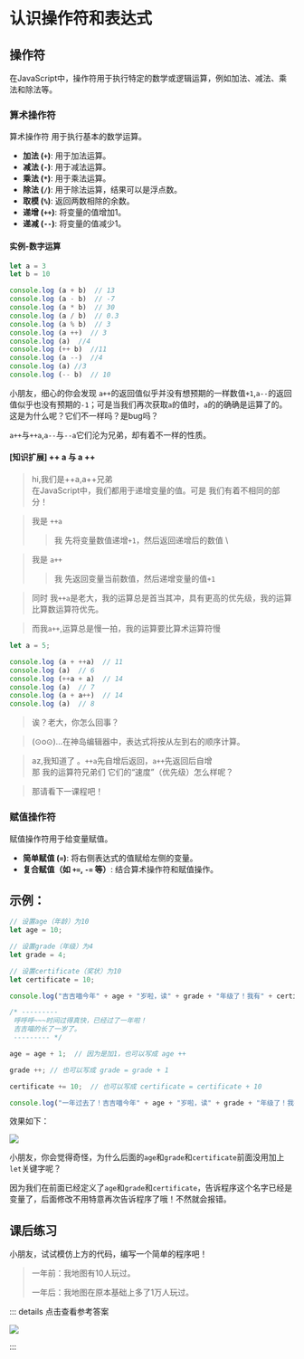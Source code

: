 # 认识操作符和表达式

## 操作符

在JavaScript中，操作符用于执行特定的数学或逻辑运算，例如加法、减法、乘法和除法等。

### 算术操作符
 算术操作符 用于执行基本的数学运算。

- **加法 (`+`)**: 用于加法运算。
- **减法 (`-`)**: 用于减法运算。
- **乘法 (`*`)**: 用于乘法运算。
- **除法 (`/`)**: 用于除法运算，结果可以是浮点数。
- **取模 (`%`)**: 返回两数相除的余数。
- **递增 (`++`)**: 将变量的值增加1。
- **递减 (`--`)**: 将变量的值减少1。
#### 实例-**数字运算**
``` javascript 
let a = 3
let b = 10

console.log (a + b)  // 13
console.log (a - b)  // -7
console.log (a * b)  // 30
console.log (a / b)  // 0.3
console.log (a % b)  // 3
console.log (a ++)  // 3
console.log (a)  //4
console.log (++ b)  //11
console.log (a --)  //4
console.log (a) //3
console.log (-- b)  // 10
```
小朋友，细心的你会发现 `a++`的返回值似乎并没有想预期的一样数值`+1`,`a--`的返回值似乎也没有预期的`-1`；可是当我们再次获取`a`的值时，`a`的的确确是运算了的。这是为什么呢？它们不一样吗？是bug吗？

`a++`与`++a`,`a--`与`--a`它们沦为兄弟，却有着不一样的性质。
#### **[知识扩展] ++ a 与 a ++**

>hi,我们是++a,a++兄弟 \
在JavaScript中，我们都用于递增变量的值。可是 我们有着不相同的部分！

>我是 `++a` 
>> 我  先将变量数值递增`+1`，然后返回递增后的数值 \

>我是 `a++`
>> 我  先返回变量当前数值，然后递增变量的值`+1`

>同时 我`++a`是老大，我的运算总是首当其冲，具有更高的优先级，我的运算比算数运算符优先。

> 而我`a++`,运算总是慢一拍，我的运算要比算术运算符慢
``` javascript
let a = 5;

console.log (a + ++a)  // 11
console.log (a)  // 6
console.log (++a + a)  // 14
console.log (a)  // 7
console.log (a + a++)  // 14
console.log (a)  // 8
```
> 诶？老大，你怎么回事？

> (⊙o⊙)…在神岛编辑器中，表达式将按从左到右的顺序计算。

> az,我知道了 。`++a`先自增后返回，`a++`先返回后自增 \
> 那 我的运算符兄弟们 它们的“速度”（优先级）怎么样呢？

> 那请看下一课程吧！

### 赋值操作符
赋值操作符用于给变量赋值。

- **简单赋值 (`=`)**: 将右侧表达式的值赋给左侧的变量。
- **复合赋值（如 `+=`, `-=` 等）**: 结合算术操作符和赋值操作。


## 示例：
```javascript
// 设置age（年龄）为10
let age = 10;

// 设置grade（年级）为4
let grade = 4;

// 设置certificate（奖状）为10
let certificate = 10; 

console.log("吉吉喵今年" + age + "岁啦，读" + grade + "年级了！我有" + certificate + "张奖状。"); 

/* ---------
 呼呼呼~~~时间过得真快，已经过了一年啦！
 吉吉喵的长了一岁了。
 --------- */

age = age + 1;  // 因为是加1，也可以写成 age ++

grade ++; // 也可以写成 grade = grade + 1

certificate += 10;  // 也可以写成 certificate = certificate + 10

console.log("一年过去了！吉吉喵今年" + age + "岁啦，读" + grade + "年级了！我有" + certificate + "张奖状。"); 
```
效果如下：

![](/QQ20240918-164912.png)

小朋友，你会觉得奇怪，为什么后面的`age`和`grade`和`certificate`前面没用加上`let`关键字呢？

因为我们在前面已经定义了`age`和`grade`和`certificate`，告诉程序这个名字已经是变量了，后面修改不用特意再次告诉程序了哦！不然就会报错。



## 课后练习

小朋友，试试模仿上方的代码，编写一个简单的程序吧！
> 一年前：我地图有10人玩过。
>
> 一年后：我地图在原本基础上多了1万人玩过。

::: details 点击查看参考答案

![](/QQ20240918-171150.png)

::: 